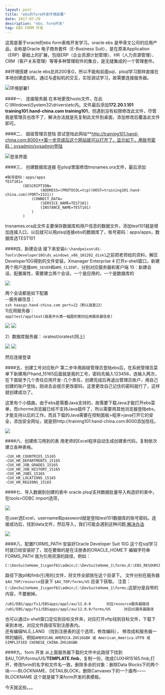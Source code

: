 ```yaml
---
layout: post
title: "ebs的form开发环境部署"
date: 2017-07-29 
description: "ebs、form开发"
tag: EBS FORM 开发
---  
```


这周是基于oracle的ebs form表格开发学习。oracle ebs 是甲骨文公司的应用产品，全称是Oracle 电子商务套件（E-Business Suit），是在原来Application（ERP）基础上的扩展，包括ERP（企业资源计划管理）、HR（人力资源管理）、CRM（客户关系管理）等等多种管理软件的集合，是无缝集成的一个管理套件。


##环境搭建
oracle ebs总共200多G，所以不能和前面sql、plsql学习那样直接在本地创建虚拟机，通过与虚拟机的交互，实现调试学习，故需要连接服务器。

![环境部署1](https://github.com/pangkanghua/pangkanghua.github.io/blob/master/images/posts/oracle/环境搭建1.png)

####一、 连接服务器
在本地更改hosts文件，在此C:\Windows\System32\drivers\etc内。文件最后添加**172.20.1.101 training101.hand-china.com  training101**，但遇到没有权限修改此文件，尽管我是管理员也改不了，解决办法就是先复制此文件到桌面，添加修改后覆盖此文件即可。

####二、 超级管理员登陆
尝试登陆此网站**http://training101.hand-china.com:8000**第一步完成后这个网站就可以打开了，显示如下，用账号密码：sysadmin/sysadmin登陆

![登录界面](https://github.com/pangkanghua/pangkanghua.github.io/blob/master/images/posts/oracle/环境搭建2.png)

####三、 创建数据库连接
在plsql里面修改tnsnames.ora文件，最后添加
```
#账号密码：apps/apps
TEST101=
        (DESCRIPTION= 
                (ADDRESS=(PROTOCOL=tcp)(HOST=training101.hand-china.com)(PORT=1521))
            (CONNECT_DATA=
                (SERVICE_NAME=TEST101)
                (INSTANCE_NAME=TEST101)
            )
        )
```
tnsnames.ora此文件主要保存数据库和用户信息的数据文件，添加test101就是增加连接入口，以后就可以用plsql连接ebs的数据库了，账号密码：apps/apps，数据库选TEST101

####四、新建会话
接下来安装`G:\handpeixun\01-Tools\Developer10G\ds_windows_x86_101202_disk1`之前把老师给的资料，解压Developer10G得到的文件安装，Xmanager Enterprise 4
打开x-shell窗口，新建两个用户连接`AMS_SEVER`和`AMS_CLIENT`，分别对应服务器和客户端
10：新建会话，配置属性，需要建立两个会话，一个是应用的，一个是数据库的

![](https://github.com/pangkanghua/pangkanghua.github.io/blob/master/images/posts/oracle/x-shell.png)

两个会话都是如下配置  
--服务器信息：  
`ssh haasgz.hand-china.com port=22（默认就是22）`  
1)应用服务器：  
`appltest/appltest(就是开头第一幅图的第四应用服务器信息)`

![](https://github.com/pangkanghua/pangkanghua.github.io/blob/master/images/posts/oracle/服务器会话.png)
![](https://github.com/pangkanghua/pangkanghua.github.io/blob/master/images/posts/oracle/服务器信息.png)

2）数据库服务器：
oratest/oratest(同上)

![](https://github.com/pangkanghua/pangkanghua.github.io/blob/master/images/posts/oracle/客户端会话.png)
![](https://github.com/pangkanghua/pangkanghua.github.io/blob/master/images/posts/oracle/客户端信息.png)

然后连接登录

####五、创建工号对应账户
第二步中用超级管理员登陆ebs后，在系统管理员菜单下新建用户hand_15165后面就是我的工号，密码先输入123456，连输入两次，在下面赋予几个责任应用开发··几个责任，创建完成后再退出管理员账户，用自己创建的账户登陆，刚进去会提示更改密码，这里更改自己记住的密码就行了，这样就创建成功了。  

这里有个小插曲，由于ebs是需要Java支持的，故需要下载Java才能打开ebs菜单，而chorme浏览器已经不支持Java插件了，所以需要用其他浏览器登陆ebs，才能支持以后的工作。而且下载的Java需要在控制面板>程序>java打开它的安全，添加安全网址，就是把http://training101.hand-china.com:8000添加信任。

![](https://github.com/pangkanghua/pangkanghua.github.io/blob/master/images/posts/oracle/成功登陆.png)

####六、创建练习用到的表
用老师的Excel程序自动生成创建表代码，复制依次建立各种表格。
```
-CUX_HR_COUNTRIES_15165  
-CUX_HR_DEPARTMENTS_15165  
-CUX_HR_JOB_GRADES_15165  
-CUX_HR_JOB_HISTORY_15165  
-CUX_HR_JOBS_15165   
-CUX_HR_LOCATIONS_15165  
-CUX_HR_REGIONS_15165  
```

####七、导入数据到创建的表中
oracle plsql支持数据批量导入构造好的表中，在tools>ODBC import选项，

![](https://github.com/pangkanghua/pangkanghua.github.io/blob/master/images/posts/oracle/导入数据.png)

在user选Excel，username和password就是登陆test101数据库的账号密码。连接成功后，找到data文件，然后导入，我们可能会遇到这种问题,[解决办法](http://www.cnblogs.com/guwei4037/p/5666022.html)

![](https://github.com/pangkanghua/pangkanghua.github.io/blob/master/images/posts/oracle/错误.png)

####八、配置FORMS_PATH
安装好Oracle Developer Suit 10G 这个在sql学习时就已经安装好了，现在要做的是在注册表的ORACLE_HOME下 编辑字符串 FORMS_PATH 值为引用资源的路径，例如：
```
C:\DevSuiteHome_1\cgenf61\admin;C:\DevSuiteHome_1\forms;E:\EBS_RESOURCE\resource;E:\EBS_RESOURCE\US
```
路径下放pll和fmb(引用的)文件，将文件全部放在这个目录下。
文件分别在服务器`$AU_TOP/resource`目录下 `$AU_TOP/forms/US` 目录下获取。
注意：`C:\DevSuiteHome_1\cgenf61\admin;C:\DevSuiteHome_1\forms;`这部分是自带的内容，不要删掉。
```
/u01/EBS/app/fs1/EBSapps/appl/au/12.0.0       对应resource服务器路径
/u01/EBS/app/fs1/EBSapps/appl/au/12.0.0/forms/US      对应US服务器路径
```
也可以通过x-shell窗口定位到目标文件夹，对应打开xftp找到目标文件，下载下来到本地，对应文件路径写到注册表内。  
还有编辑NLS_LANG （找到注册表的这个选项，修改编码），
修改成和服务器一样的编码，例如`AMERICAN_AMERICA.ZHS16GBK 或 American_America.UTF8 或 SIMPLIFIED CHINESE_CHINA.ZHS16GBK`


####九、form 开发
从上面服务器下载的文件中此路径下找到$AU_TOP/forms/US/**TEMPLATE.fmb**，复制一份，改成CUXHR15165.fmb,打开，修改form的名字和文件名一致。删除多余的对象：删除Data Blocks下的两个块——BLOCKNAME、DETAILBLOCK，删除Canvases下的一个画布——BLOCKNAME
这个就是接下来form开发的表模板。  

今天就这些。。。






